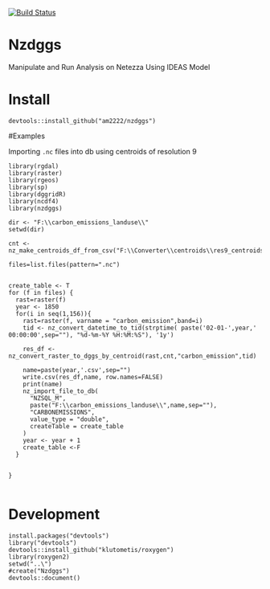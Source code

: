[![Build Status](https://travis-ci.com/am2222/nzdggs.svg?branch=master)](https://travis-ci.com/am2222/nzdggs)
# Nzdggs
Manipulate and Run Analysis on Netezza Using IDEAS Model

# Install

```
devtools::install_github("am2222/nzdggs")

```

#Examples

Importing `.nc` files into db using centroids of resolution 9 

```
library(rgdal)
library(raster)
library(rgeos)
library(sp)
library(dggridR)
library(ncdf4)
library(nzdggs)

dir <- "F:\\carbon_emissions_landuse\\"
setwd(dir)

cnt <- nz_make_centroids_df_from_csv("F:\\Converter\\centroids\\res9_centroids.csv")

files=list.files(pattern=".nc")


create_table <- T
for (f in files) {
  rast=raster(f)
  year <- 1850
  for(i in seq(1,156)){
    rast=raster(f, varname = "carbon_emission",band=i)
    tid <- nz_convert_datetime_to_tid(strptime( paste('02-01-',year,' 00:00:00',sep=""), "%d-%m-%Y %H:%M:%S"), '1y')
    
    res_df <- nz_convert_raster_to_dggs_by_centroid(rast,cnt,"carbon_emission",tid)
  
    name=paste(year,'.csv',sep="")
    write.csv(res_df,name, row.names=FALSE)
    print(name)
    nz_import_file_to_db(
      "NZSQL_M",
      paste("F:\\carbon_emissions_landuse\\",name,sep=""),
      "CARBONEMISSIONS",
      value_type = "double",
      createTable = create_table
    )
    year <- year + 1
    create_table <-F
  }
  
 
}


```



# Development
```
install.packages("devtools")
library("devtools")
devtools::install_github("klutometis/roxygen")
library(roxygen2)
setwd("..\")
#create("Nzdggs")
devtools::document()


```
